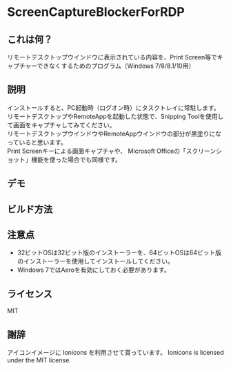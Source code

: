 # ScreenCaptureBlockerForRDP

## これは何？
リモートデスクトップウインドウに表示されている内容を、Print Screen等でキャプチャーできなくするためのプログラム（Windows 7/8/8.1/10用）

## 説明
インストールすると、PC起動時（ログオン時）にタスクトレイに常駐します。  
リモートデスクトップやRemoteAppを起動した状態で、Snipping Toolを使用して画面をキャプチャしてみてください。  
リモートデスクトップウインドウやRemoteAppウインドウの部分が黒塗りになっていると思います。  
Print Screenキーによる画面キャプチャや、 Microsoft Officeの「スクリーンショット」機能を使った場合でも同様です。  

## デモ

## ビルド方法

## 注意点
* 32ビットOSは32ビット版のインストーラーを、64ビットOSは64ビット版のインストーラーを使用してインストールしてください。
* Windows 7ではAeroを有効にしておく必要があります。

## ライセンス
MIT

## 謝辞
アイコンイメージに Ionicons を利用させて貰っています。
Ionicons is licensed under the MIT license.
